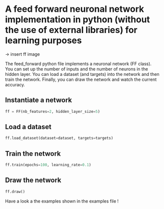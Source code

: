 # A feed forward neuronal network implementation in python (without the use of external libraries) for learning purposes

-> insert ff image

The feed_forward python file implements a neuronal network (FF class). You can set up the number of inputs and the number of neurons in the hidden layer. You can load a dataset (and targets) into the network and then train the network. Finally, you can draw the network and watch the current accuracy.

## Instantiate a network
```python
ff = FF(nb_features=2, hidden_layer_size=5)
```

## Load a dataset
```python
ff.load_dataset(dataset=dataset, targets=targets)
```

## Train the network
```python
ff.train(epochs=100, learning_rate=0.1)
```

## Draw the network
```python
ff.draw()
```

Have a look a the examples shown in the examples file !